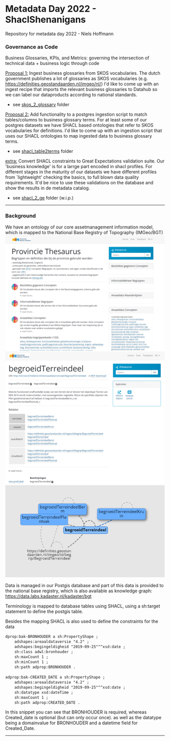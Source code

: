 # Metadata Day 2022 - ShaclShenanigans
Repository for metadata day 2022 - Niels Hoffmann

### Governance as Code

Business Glossaries, KPIs, and Metrics: governing the intersection of technical data + business logic through code

[Proposal 1:](skos_2_glossary)
Ingest business glossaries from SKOS vocabularies. The dutch government publishes a lot of glossaries as SKOS vocabularies (e.g. https://definities.geostandaarden.nl/imgeo/nl/) I'd like to come up with an ingest recipe that imports the relevant business glossaries to Datahub so we can label our dataproducts according to national standards.

- see [skos_2_glossary](skos_2_glossary) folder

[Proposal 2:](shacl_table2terms)
Add functionality to a postgres ingestion script to match tables/columns to business glossary terms. For at least some of our postgres datasets we have SHACL based ontologies that refer to SKOS vocabularies for definitions. I'd like to come up with an ingestion script that uses our SHACL ontologies to map ingested data to business glossary terms.

- see [shacl_table2terms](shacl_table2terms) folder

[extra:](shacl_2_ge)
Convert SHACL constraints to Great Expectations validation suite.
Our 'business knowledge' is for a larrge part encoded in shacl profiles.
For different stages in the maturity of our datasets we have different profiles from ´lightweight' checking the basics, to full blown data quality requirements.
It'd be nice to use these validations on the database and show the results in de metadata catalog.

- see [shacl_2_ge](shacl_2_ge) folder (w.i.p.)

---

### Background

We have an ontology of our core assetmanagement information model, which is mapped to the National Base Registry of Topography (IMGeo/BGT)
![](images/thesaurus.png)
![](images/concept.PNG)
![](images/concept_graph.PNG)

Data is managed in our Postgis database and part of this data is provided to the national base registry, which is also available as knowledge graph:
https://data.labs.kadaster.nl/kadaster/bgt

Terminology is mapped to database tables using SHACL, using a sh:target statement to define the postgis table.

Besides the mapping SHACL is also used to define the constraints for the data
```
dprop:bak-BRONHOUDER a sh:PropertyShape ;
    adshapes:areaaldataversie "4.2" ;
    adshapes:begingeldigheid "2019-09-25"^^xsd:date ;
    sh:class adwl:bronhouder ;
    sh:maxCount 1 ;
    sh:minCount 1 ;
    sh:path adprop:BRONHOUDER .

adprop:bak-CREATED_DATE a sh:PropertyShape ;
    adshapes:areaaldataversie "4.2" ;
    adshapes:begingeldigheid "2019-09-25"^^xsd:date ;
    sh:datatype xsd:dateTime ;
    sh:maxCount 1 ;
    sh:path adprop:CREATED_DATE .

```
In this snippet you can see that BRONHOUDER is required, whereas Created_date is optional (but can only occur once). as well as the datatype being a domainvalue for BRONHOUDER and a datetime field for Created_Date.



---

